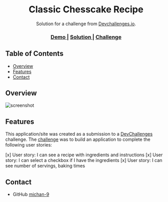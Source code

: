<h1 align="center">Classic Chesscake Recipe</h1>

<div align="center">
   Solution for a challenge from  <a href="http://devchallenges.io" target="_blank">Devchallenges.io</a>.
</div>

<div align="center">
  <h3>
    <a href="https://michan-9.github.io/Classic_Recipe/">
      Demo
    </a>
    <span> | </span>
    <a href="https://github.com/michan-9/Classic_Recipe">
      Solution
    </a>
    <span> | </span>
    <a href="https://{your-url-to-the-challenge}">
      Challenge
    </a>
  </h3>
</div>

## Table of Contents

- [Overview](#overview)
- [Features](#features)
- [Contact](#contact)


## Overview

![screenshot](https://i.imgur.com/beA05zY.png)


## Features

This application/site was created as a submission to a [DevChallenges](https://devchallenges.io/challenges) challenge. The [challenge](https://devchallenges.io/challenges/TtUjDt19eIHxNQ4n5jps) was to build an application to complete the following user stories:

[x] User story: I can see a recipe with ingredients and instructions
[x] User story: I can select a checkbox if I have the ingredients
[x] User story: I can see number of servings, baking times


## Contact

- GitHub [michan-9](https://github.com/michan-9)

